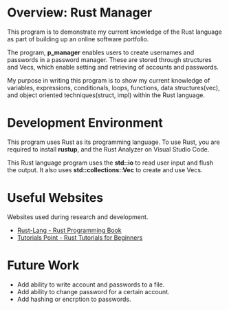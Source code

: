 # Overview: Rust Manager

This program is to demonstrate my current knowledge of the Rust language as part of building up an online software portfolio.

The program, **p_manager** enables users to create usernames and passwords in a password manager. These are stored through structures and Vecs, which enable setting and retrieving of accounts and passwords.

My purpose in writing this program is to show my current knowledge of variables, expressions, conditionals, loops, functions, data structures(vec), and object oriented techniques(struct, impl) within the Rust language.

# Development Environment

This program uses Rust as its programming language. To use Rust, you are required to install **rustup**, and the Rust Analyzer on Visual Studio Code.

This Rust language program uses the **std::io** to read user input and flush the output. It also uses **std::collections::Vec** to create and use Vecs.

# Useful Websites

Websites used during research and development.

- [Rust-Lang - Rust Programming Book](https://doc.rust-lang.org/book/index.html)
- [Tutorials Point - Rust Tutorials for Beginners](https://www.tutorialspoint.com/rust/index.htm)

# Future Work

- Add ability to write account and passwords to a file.
- Add ability to change password for a certain account.
- Add hashing or encrption to passwords.
